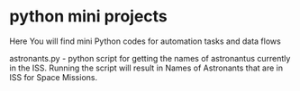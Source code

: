# python mini projects

Here You will find mini Python codes for automation tasks and data flows

astronants.py - python script for getting the names of astronantus currently in the ISS. Running the script will result in Names of Astronants that are in ISS for Space Missions.
